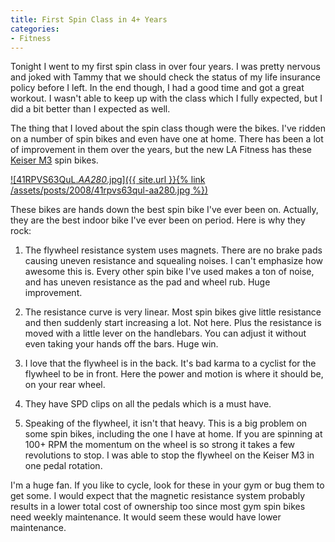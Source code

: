 ```yaml
---
title: First Spin Class in 4+ Years
categories:
- Fitness
---
```


Tonight I went to my first spin class in over four years. I was pretty nervous and joked with Tammy that we should check the status of my life insurance policy before I left. In the end though, I had a good time and got a great workout. I wasn't able to keep up with the class which I fully expected, but I did a bit better than I expected as well.

The thing that I loved about the spin class though were the bikes. I've ridden on a number of spin bikes and even have one at home. There has been a lot of improvement in them over the years, but the new LA Fitness has these [Keiser M3](http://www.amazon.com/dp/B0011E09QE/) spin bikes.

[![41RPVS63QuL._AA280_.jpg]({{ site.url }}{% link /assets/posts/2008/41rpvs63qul-aa280.jpg %})](http://www.amazon.com/dp/B0011E09QE/)

These bikes are hands down the best spin bike I've ever been on. Actually, they are the best indoor bike I've ever been on period. Here is why they rock:



  1. The flywheel resistance system uses magnets. There are no brake pads causing uneven resistance and squealing noises. I can't emphasize how awesome this is. Every other spin bike I've used makes a ton of noise, and has uneven resistance as the pad and wheel rub. Huge improvement.


  2. The resistance curve is very linear. Most spin bikes give little resistance and then suddenly start increasing a lot. Not here. Plus the resistance is moved with a little lever on the handlebars. You can adjust it without even taking your hands off the bars. Huge win.


  3. I love that the flywheel is in the back. It's bad karma to a cyclist for the flywheel to be in front. Here the power and motion is where it should be, on your rear wheel.


  4. They have SPD clips on all the pedals which is a must have.


  5. Speaking of the flywheel, it isn't that heavy. This is a big problem on some spin bikes, including the one I have at home. If you are spinning at 100+ RPM the momentum on the wheel is so strong it takes a few revolutions to stop. I was able to stop the flywheel on the Keiser M3 in one pedal rotation.

I'm a huge fan. If you like to cycle, look for these in your gym or bug them to get some. I would expect that the magnetic resistance system probably results in a lower total cost of ownership too since most gym spin bikes need weekly maintenance. It would seem these would have lower maintenance.
